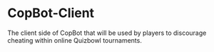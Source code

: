 # CopBot-Client
The client side of CopBot that will be used by players to discourage cheating within online Quizbowl tournaments.
